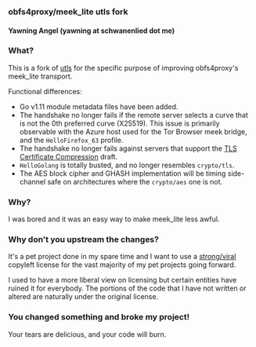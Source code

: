### obfs4proxy/meek_lite utls fork
#### Yawning Angel (yawning at schwanenlied dot me)

### What?

This is a fork of [utls][1] for the specific purpose of improving
obfs4proxy's meek_lite transport.

Functional differences:
 * Go v1.11 module metadata files have been added.
 * The handshake no longer fails if the remote server selects a curve
   that is not the 0th preferred curve (X25519).  This issue is primarily
   observable with the Azure host used for the Tor Browser meek bridge,
   and the `HelloFirefox_63` profile.
 * The handshake no longer fails against servers that support the
   [TLS Certificate Compression][2] draft.
 * `HelloGolang` is totally busted, and no longer resembles `crypto/tls`.
 * The AES block cipher and GHASH implementation will be timing
   side-channel safe on architectures where the `crypto/aes` one is
   not.

### Why?

I was bored and it was an easy way to make meek_lite less awful.

### Why don't you upstream the changes?

It's a pet project done in my spare time and I want to use a
[strong/viral][3] copyleft license for the vast majority of my pet
projects going forward.

I used to have a more liberal view on licensing but certain entities have
ruined it for everybody.  The portions of the code that I have not written
or altered are naturally under the original license.

### You changed something and broke my project!

Your tears are delicious, and your code will burn.

[1]: https://github.com/refraction-networking/utls
[2]: https://datatracker.ietf.org/doc/draft-ietf-tls-certificate-compression/
[3]: https://www.gnu.org/licenses/gpl.txt
